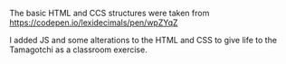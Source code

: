 The basic HTML and CCS structures were taken from https://codepen.io/lexidecimals/pen/wpZYqZ

I added JS and some alterations to the HTML and CSS to give life to the Tamagotchi as a classroom exercise.
